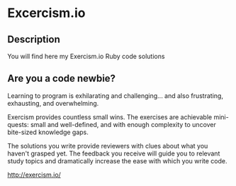# Excercism.io

## Description

You will find here my Exercism.io Ruby code solutions

## Are you a code newbie?

Learning to program is exhilarating and challenging... and also frustrating, exhausting, and overwhelming.

Exercism provides countless small wins. The exercises are achievable mini-quests: small and well-defined, and with enough complexity to uncover bite-sized knowledge gaps.

The solutions you write provide reviewers with clues about what you haven't grasped yet. The feedback you receive will guide you to relevant study topics and dramatically increase the ease with which you write code.

http://exercism.io/
